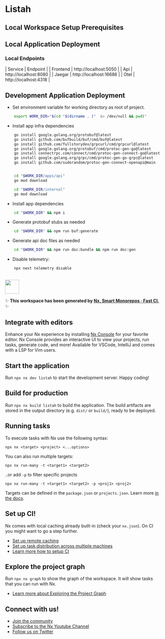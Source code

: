 # Listah

## Local Workspace Setup Prerequisites

## Local Application Deployment

### Local Endpoints

| Service | Endpoint |
| Frontend | http://localhost:5050 |
| Api | http://localhost:8080 |
| Jaegar | http://localhost:16686 |
| Otel | http://localhost:4318 |


## Development Application Deployment
- Set environment variable for working directory as root of project.
```bash
    export WORK_DIR="$(cd "$(dirname . )"  &> /dev/null && pwd)"
```
- Install app infra dependencies
```bash
    go install google.golang.org/protobuf@latest
    go install github.com/bufbuild/buf/cmd/buf@latest
    go install github.com/fullstorydev/grpcurl/cmd/grpcurl@latest
    go install google.golang.org/protobuf/cmd/protoc-gen-go@latest
    go install connectrpc.com/connect/cmd/protoc-gen-connect-go@latest
	go install google.golang.org/grpc/cmd/protoc-gen-go-grpc@latest
    go install github.com/sudorandom/protoc-gen-connect-openapi@main


    cd "$WORK_DIR/apps/api"
    go mod download

    cd "$WORK_DIR/internal"
    go mod download

```

- Install app dependencies
```bash
    cd "$WORK_DIR" && npm i
```

- Generate protobuf stubs as needed
```bash
    cd "$WORK_DIR" && npm run buf:generate
```

- Generate api doc files as needed
```bash
    cd "$WORK_DIR" && npm run doc:bundle && npm run doc:gen
```

- Disable telemetry:
```bash
    npx next telemetry disable
```


##



<a alt="Nx logo" href="https://nx.dev" target="_blank" rel="noreferrer"><img src="https://raw.githubusercontent.com/nrwl/nx/master/images/nx-logo.png" width="45"></a>

✨ **This workspace has been generated by [Nx, Smart Monorepos · Fast CI.](https://nx.dev)** ✨

## Integrate with editors

Enhance your Nx experience by installing [Nx Console](https://nx.dev/nx-console) for your favorite editor. Nx Console
provides an interactive UI to view your projects, run tasks, generate code, and more! Available for VSCode, IntelliJ and
comes with a LSP for Vim users.

## Start the application

Run `npx nx dev listah` to start the development server. Happy coding!

## Build for production

Run `npx nx build listah` to build the application. The build artifacts are stored in the output directory (e.g. `dist/` or `build/`), ready to be deployed.

## Running tasks

To execute tasks with Nx use the following syntax:

```
npx nx <target> <project> <...options>
```

You can also run multiple targets:

```
npx nx run-many -t <target1> <target2>
```

..or add `-p` to filter specific projects

```
npx nx run-many -t <target1> <target2> -p <proj1> <proj2>
```

Targets can be defined in the `package.json` or `projects.json`. Learn more [in the docs](https://nx.dev/features/run-tasks).

## Set up CI!

Nx comes with local caching already built-in (check your `nx.json`). On CI you might want to go a step further.

- [Set up remote caching](https://nx.dev/features/share-your-cache)
- [Set up task distribution across multiple machines](https://nx.dev/nx-cloud/features/distribute-task-execution)
- [Learn more how to setup CI](https://nx.dev/recipes/ci)

## Explore the project graph

Run `npx nx graph` to show the graph of the workspace.
It will show tasks that you can run with Nx.

- [Learn more about Exploring the Project Graph](https://nx.dev/core-features/explore-graph)

## Connect with us!

- [Join the community](https://nx.dev/community)
- [Subscribe to the Nx Youtube Channel](https://www.youtube.com/@nxdevtools)
- [Follow us on Twitter](https://twitter.com/nxdevtools)
